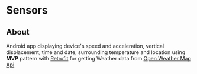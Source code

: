 # Sensors

## About

Android app displaying device's speed and acceleration, vertical displacement, time and date, surrounding temperature and location using <B>MVP</B> pattern with [Retrofit](https://square.github.io/retrofit/) for getting Weather data from [Open Weather Map Api](https://openweathermap.org/api)
